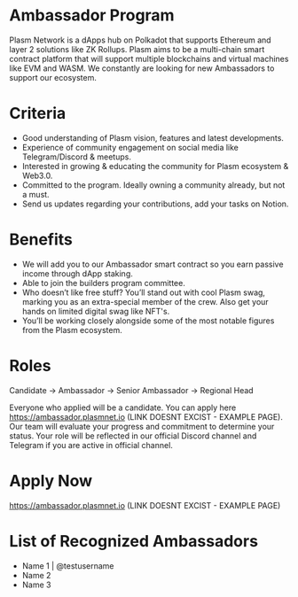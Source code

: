 # Ambassador Program
Plasm Network is a dApps hub on Polkadot that supports Ethereum and layer 2 solutions like ZK Rollups. Plasm aims to be a multi-chain smart contract platform that will support multiple blockchains and virtual machines like EVM and WASM. We constantly are looking for new Ambassadors to support our ecosystem.

# Criteria
* Good understanding of Plasm vision, features and latest developments.
* Experience of community engagement on social media like Telegram/Discord & meetups.
* Interested in growing & educating the community for Plasm ecosystem & Web3.0.
* Committed to the program. Ideally owning a community already, but not a must.
* Send us updates regarding your contributions, add your tasks on Notion.

# Benefits
* We will add you to our Ambassador smart contract so you earn passive income through dApp staking.
* Able to join the builders program committee. 
* Who doesn’t like free stuff? You’ll stand out with cool Plasm swag, marking you as an extra-special member of the crew. Also get your hands on limited digital swag like NFT's.
* You’ll be working closely alongside some of the most notable figures from the Plasm ecosystem.

# Roles
Candidate -> Ambassador -> Senior Ambassador -> Regional Head

Everyone who applied will be a candidate. You can apply here https://ambassador.plasmnet.io (LINK DOESNT EXCIST - EXAMPLE PAGE).
Our team will evaluate your progress and commitment to determine your status.
Your role will be reflected in our official Discord channel and Telegram if you are active in official channel.

# Apply Now
https://ambassador.plasmnet.io (LINK DOESNT EXCIST - EXAMPLE PAGE)

# List of Recognized Ambassadors 
* Name 1 | @testusername
* Name 2
* Name 3
